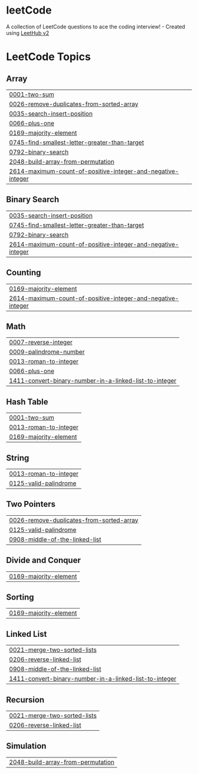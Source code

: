 # leetCode
A collection of LeetCode questions to ace the coding interview! - Created using [LeetHub v2](https://github.com/arunbhardwaj/LeetHub-2.0)

<!---LeetCode Topics Start-->
# LeetCode Topics
## Array
|  |
| ------- |
| [0001-two-sum](https://github.com/Vara-Anjan-B/leetCode/tree/master/0001-two-sum) |
| [0026-remove-duplicates-from-sorted-array](https://github.com/Vara-Anjan-B/leetCode/tree/master/0026-remove-duplicates-from-sorted-array) |
| [0035-search-insert-position](https://github.com/Vara-Anjan-B/leetCode/tree/master/0035-search-insert-position) |
| [0066-plus-one](https://github.com/Vara-Anjan-B/leetCode/tree/master/0066-plus-one) |
| [0169-majority-element](https://github.com/Vara-Anjan-B/leetCode/tree/master/0169-majority-element) |
| [0745-find-smallest-letter-greater-than-target](https://github.com/Vara-Anjan-B/leetCode/tree/master/0745-find-smallest-letter-greater-than-target) |
| [0792-binary-search](https://github.com/Vara-Anjan-B/leetCode/tree/master/0792-binary-search) |
| [2048-build-array-from-permutation](https://github.com/Vara-Anjan-B/leetCode/tree/master/2048-build-array-from-permutation) |
| [2614-maximum-count-of-positive-integer-and-negative-integer](https://github.com/Vara-Anjan-B/leetCode/tree/master/2614-maximum-count-of-positive-integer-and-negative-integer) |
## Binary Search
|  |
| ------- |
| [0035-search-insert-position](https://github.com/Vara-Anjan-B/leetCode/tree/master/0035-search-insert-position) |
| [0745-find-smallest-letter-greater-than-target](https://github.com/Vara-Anjan-B/leetCode/tree/master/0745-find-smallest-letter-greater-than-target) |
| [0792-binary-search](https://github.com/Vara-Anjan-B/leetCode/tree/master/0792-binary-search) |
| [2614-maximum-count-of-positive-integer-and-negative-integer](https://github.com/Vara-Anjan-B/leetCode/tree/master/2614-maximum-count-of-positive-integer-and-negative-integer) |
## Counting
|  |
| ------- |
| [0169-majority-element](https://github.com/Vara-Anjan-B/leetCode/tree/master/0169-majority-element) |
| [2614-maximum-count-of-positive-integer-and-negative-integer](https://github.com/Vara-Anjan-B/leetCode/tree/master/2614-maximum-count-of-positive-integer-and-negative-integer) |
## Math
|  |
| ------- |
| [0007-reverse-integer](https://github.com/Vara-Anjan-B/leetCode/tree/master/0007-reverse-integer) |
| [0009-palindrome-number](https://github.com/Vara-Anjan-B/leetCode/tree/master/0009-palindrome-number) |
| [0013-roman-to-integer](https://github.com/Vara-Anjan-B/leetCode/tree/master/0013-roman-to-integer) |
| [0066-plus-one](https://github.com/Vara-Anjan-B/leetCode/tree/master/0066-plus-one) |
| [1411-convert-binary-number-in-a-linked-list-to-integer](https://github.com/Vara-Anjan-B/leetCode/tree/master/1411-convert-binary-number-in-a-linked-list-to-integer) |
## Hash Table
|  |
| ------- |
| [0001-two-sum](https://github.com/Vara-Anjan-B/leetCode/tree/master/0001-two-sum) |
| [0013-roman-to-integer](https://github.com/Vara-Anjan-B/leetCode/tree/master/0013-roman-to-integer) |
| [0169-majority-element](https://github.com/Vara-Anjan-B/leetCode/tree/master/0169-majority-element) |
## String
|  |
| ------- |
| [0013-roman-to-integer](https://github.com/Vara-Anjan-B/leetCode/tree/master/0013-roman-to-integer) |
| [0125-valid-palindrome](https://github.com/Vara-Anjan-B/leetCode/tree/master/0125-valid-palindrome) |
## Two Pointers
|  |
| ------- |
| [0026-remove-duplicates-from-sorted-array](https://github.com/Vara-Anjan-B/leetCode/tree/master/0026-remove-duplicates-from-sorted-array) |
| [0125-valid-palindrome](https://github.com/Vara-Anjan-B/leetCode/tree/master/0125-valid-palindrome) |
| [0908-middle-of-the-linked-list](https://github.com/Vara-Anjan-B/leetCode/tree/master/0908-middle-of-the-linked-list) |
## Divide and Conquer
|  |
| ------- |
| [0169-majority-element](https://github.com/Vara-Anjan-B/leetCode/tree/master/0169-majority-element) |
## Sorting
|  |
| ------- |
| [0169-majority-element](https://github.com/Vara-Anjan-B/leetCode/tree/master/0169-majority-element) |
## Linked List
|  |
| ------- |
| [0021-merge-two-sorted-lists](https://github.com/Vara-Anjan-B/leetCode/tree/master/0021-merge-two-sorted-lists) |
| [0206-reverse-linked-list](https://github.com/Vara-Anjan-B/leetCode/tree/master/0206-reverse-linked-list) |
| [0908-middle-of-the-linked-list](https://github.com/Vara-Anjan-B/leetCode/tree/master/0908-middle-of-the-linked-list) |
| [1411-convert-binary-number-in-a-linked-list-to-integer](https://github.com/Vara-Anjan-B/leetCode/tree/master/1411-convert-binary-number-in-a-linked-list-to-integer) |
## Recursion
|  |
| ------- |
| [0021-merge-two-sorted-lists](https://github.com/Vara-Anjan-B/leetCode/tree/master/0021-merge-two-sorted-lists) |
| [0206-reverse-linked-list](https://github.com/Vara-Anjan-B/leetCode/tree/master/0206-reverse-linked-list) |
## Simulation
|  |
| ------- |
| [2048-build-array-from-permutation](https://github.com/Vara-Anjan-B/leetCode/tree/master/2048-build-array-from-permutation) |
<!---LeetCode Topics End-->